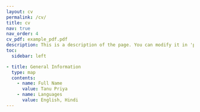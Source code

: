 ```yaml
---
layout: cv
permalink: /cv/
title: cv
nav: true
nav_order: 4
cv_pdf: example_pdf.pdf
description: This is a description of the page. You can modify it in 'pages/_cv.md'. You can also change or remove the top pdf download button.
toc:
  sidebar: left

- title: General Information
  type: map
  contents:
    - name: Full Name
      value: Tanu Priya
    - name: Languages
      value: English, Hindi
---
```

